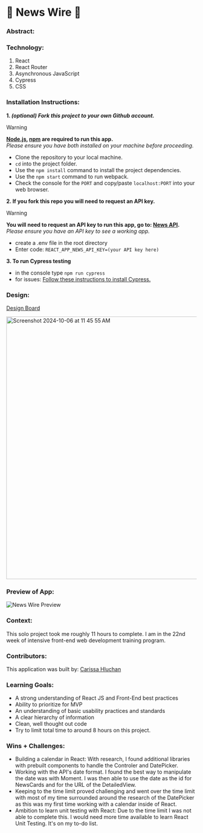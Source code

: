 # 📰 News Wire 📰

### Abstract:
[//]: <> (Briefly describe what you built and its features. What problem is the app solving? How does this application solve that problem?)

### Technology:
[//]: <> (Add technology you used for this project.) 
1. React
2. React Router
3. Asynchronous JavaScript
4. Cypress
5. CSS

### Installation Instructions:
[//]: <> (What steps does a person have to take to get your app cloned down and running?)
**1. _(optional) Fork this project to your own Github account._**
> [!WARNING]
> **[Node.js](https://nodejs.org/en), [npm](https://www.npmjs.com/) are required to run this app.**<br>
> _Please ensure you have both installed on your machine before proceeding._
  - Clone the repository to your local machine.
  - `cd` into the project folder.
  - Use the `npm install` command to install the project dependencies.
  - Use the `npm start` command to run webpack.
  - Check the console for the `PORT` and copy/paste `localhost:PORT` into your web browser.

**2. If you fork this repo you will need to request an API key.**
> [!WARNING]
> **You will need to request an API key to run this app, go to: [News API](https://newsapi.org/).**<br>
> _Please ensure you have an API key to see a working app._
  - create a .env file in the root directory
  - Enter code: `REACT_APP_NEWS_API_KEY=(your API key here)`

**3. To run Cypress testing**
- in the console type `npm run cypress`
- for issues: [Follow these instructions to install Cypress.](https://on.cypress.io/guides/installing-and-running#section-installing)

### Design:
[Design Board](https://www.canva.com/design/DAGR4jaG3Zk/Gn9o1KjUGndzhEMUdDLmwQ/edit)

<img width="693" alt="Screenshot 2024-10-06 at 11 45 55 AM" src="https://github.com/user-attachments/assets/6b9f8cb3-37a7-49c8-85d3-6307f27a0a8a">

### Preview of App:
[//]: <> (Provide ONE gif or screenshot of your application - choose the "coolest" piece of functionality to show off.)
![News Wire Preview](https://github.com/user-attachments/assets/9b6aacbe-6ac3-46c0-a9c4-daf60df8b180)

### Context:
[//]: <> (Give some context for the project here. How long did you have to work on it? How far into the Turing program are you?)
This solo project took me roughly 11 hours to complete. I am in the 22nd week of intensive front-end web development training program.

### Contributors:
[//]: <> (Who worked on this application? Link to their GitHubs.)
This application was built by: [Carissa Hluchan](https://github.com/CarissaHluchan)

### Learning Goals:
[//]: <> (What were the learning goals of this project? What tech did you work with?)
- A strong understanding of React JS and Front-End best practices
- Ability to prioritize for MVP
- An understanding of basic usability practices and standards
- A clear hierarchy of information
- Clean, well thought out code
- Try to limit total time to around 8 hours on this project. 

### Wins + Challenges:
[//]: <> (What are 2-3 wins you have from this project? What were some challenges you faced - and how did you get over them?)
- Building a calendar in React: With research, I found additional libraries with prebuilt components to handle the Controler and DatePicker.
- Working with the API's date format. I found the best way to manipulate the date was with Moment. I was then able to use the date as the id for NewsCards and for the URL of the DetailedView.
- Keeping to the time limit proved challenging and went over the time limit with most of my time surrounded around the research of the DatePicker as this was my first time working with a calendar inside of React.
- Ambition to learn unit testing with React: Due to the time limit I was not able to complete this. I would need more time available to learn React Unit Testing. It's on my to-do list.
